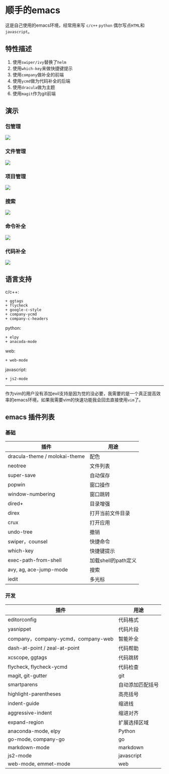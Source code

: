 # 顺手的emacs

这是自己使用的emacs环境，经常用来写 `c/c++` `python` 偶尔写点`HTML`和`javascript`。

## 特性描述

1. 使用`swiper/ivy`替换了`helm`
2. 使用`which-key`来做快捷键提示
3. 使用`company`做补全的前端
4. 使用`ycmd`做为代码补全的后端
5. 使用`dracula`做为主题
6. 使用`magit`作为git前端

## 演示

### 包管理
![](image/cask.gif)

### 文件管理
![](image/file.gif)

### 项目管理
![](image/project.gif)

### 搜索
![](image/search.gif)

### 命令补全
![](image/counsel.gif)

### 代码补全
![](image/ycmd.gif)


## 语言支持

c/c++:

    + ggtags
    + flycheck
    + google-c-style
    + company-ycmd
    + company-c-headers

python:

    + elpy
    + anacoda-mode

web:

    + web-mode

javascript:

    + js2-mode

-----
作为vim的用户没有添加evil支持是因为觉的没必要，我需要的是一个真正提高效率的emacs环境，如果我需要vim的快速功能我会回去直接使用`vim`了。


## emacs 插件列表

### 基础

| 插件 | 用途 |
| --- | --- |
| dracula-theme / molokai-theme | 配色 |
| neotree | 文件列表 |
| super-save | 自动保存 |
| popwin | 窗口操作 |
| window-numbering | 窗口跳转 |
| dired+ | 目录增强 |
| direx | 打开当前文件目录 |
| crux | 打开应用 |
| undo-tree | 撤销 |
| swiper，counsel | 快捷命令 |
| which-key  | 快捷键提示 |
| exec-path-from-shell | 加载shell的path定义 |
| avy, ag, ace-jump-mode | 搜索 |
| iedit | 多光标 |

### 开发

| 插件 | 用途 |
| --- | --- |
| editorconfig | 代码格式 |
| yasnippet | 代码片段 |
| company，company-ycmd，company-web | 智能补全 |
|  dash-at-point / zeal-at-point | 代码帮助 |
|  xcscope, ggtags | 代码跳转 |
| flycheck, flycheck-ycmd | 代码检查 |
| magit, git-gutter | git |
| smartparens | 自动添加匹配括号 |
| highlight-parentheses | 高亮括号 |
| indent-guide | 缩进线 |
| aggressive-indent | 缩进对齐 |
| expand-region | 扩展选择区域 |
| anaconda-mode, elpy | Python |
| go-mode, company-go | go|
| markdown-mode | markdown |
| js2-mode | javascript |
| web-mode, emmet-mode | web |


